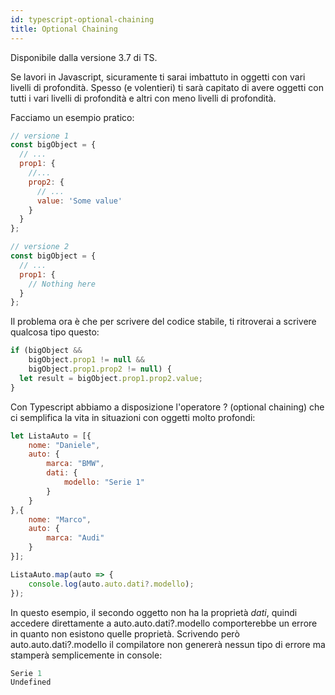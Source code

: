 ```yaml
---
id: typescript-optional-chaining
title: Optional Chaining
---
```


Disponibile dalla versione 3.7 di TS.

Se lavori in Javascript, sicuramente ti sarai imbattuto in oggetti con vari livelli di profondità. Spesso (e volentieri) ti sarà capitato di avere oggetti con tutti i vari livelli di profondità e altri con meno livelli di profondità.

Facciamo un esempio pratico:

```js
// versione 1
const bigObject = {
  // ...
  prop1: {
    //...
    prop2: {
      // ...
      value: 'Some value'
    }
  }
};

// versione 2
const bigObject = {
  // ...
  prop1: {
    // Nothing here   
  }
};
```

Il problema ora è che per scrivere del codice stabile, ti ritroverai a scrivere qualcosa tipo questo:

```js
if (bigObject && 
    bigObject.prop1 != null && 
    bigObject.prop1.prop2 != null) {
  let result = bigObject.prop1.prop2.value;
}
```

Con Typescript abbiamo a disposizione l'operatore ? (optional chaining) che ci semplifica la vita in situazioni con oggetti molto profondi:

```js
let ListaAuto = [{
    nome: "Daniele",
    auto: {
        marca: "BMW",
        dati: {
            modello: "Serie 1"
        }
    }
},{
    nome: "Marco",
    auto: {
        marca: "Audi"
    }
}];

ListaAuto.map(auto => {
    console.log(auto.auto.dati?.modello);
});
```

In questo esempio, il secondo oggetto non ha la proprietà <em>dati</em>, quindi accedere direttamente a auto.auto.dati?.modello comporterebbe un errore in quanto non esistono quelle proprietà.
Scrivendo però auto.auto.dati?.modello il compilatore non genererà nessun tipo di errore ma stamperà semplicemente in console:

```js
Serie 1
Undefined
```
